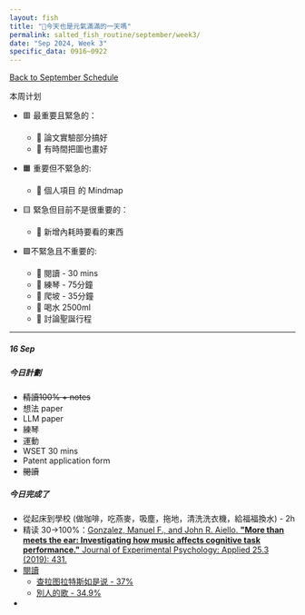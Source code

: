 ```yaml
---
layout: fish
title: "🎐今天也是元氣滿滿的一天嗎"
permalink: salted_fish_routine/september/week3/
date: "Sep 2024, Week 3"
specific_data: 0916~0922
---
```



<a href="{{ '/salted_fish_routine/september/' | relative_url }}">Back to September Schedule</a>

本周计划
   - 🟥 最重要且緊急的：
      - 🔆 論文實驗部分搞好
      - 🔆 有時間把圖也畫好
  
   - 🟧 重要但不緊急的:
      - 🔆 個人項目 的 Mindmap
  
   - 🟨 緊急但目前不是很重要的：
      - 🔆 新增內耗時要看的東西 

   - 🟩不緊急且不重要的:
      - 🔆 閱讀 - 30 mins
      - 🔆 練琴 - 75分鐘
      - 🔆 爬坡 - 35分鐘
      - 🔆 喝水 2500ml
      - 🔆 討論聖誕行程

---

##### 16 Sep

##### 今日計劃

  - ~~精讀100% + notes~~
  - 想法 paper 
  - LLM paper
  - 練琴
  - 運動
  - WSET 30 mins
  - Patent application form
  - ~~閱讀~~


##### 今日完成了
   - 從起床到學校 (做咖啡，吃燕麥，吸塵，拖地，清洗洗衣機，給福福換水) - 2h
   - 精读 30->100%：<a href="{{ '/paper_notes/music/' | relative_url }}">Gonzalez, Manuel F., and John R. Aiello. **"More than meets the ear: Investigating how music affects cognitive task performance."** Journal of Experimental Psychology: Applied 25.3 (2019): 431.
   - 閱讀
     - 查拉图拉特斯如是说 - 37%
     - 別人的歌 - 34.9%
   - 
  

